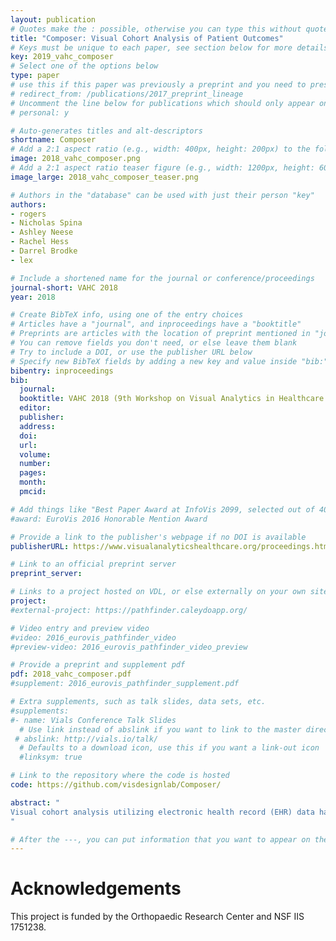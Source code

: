 ```yaml
---
layout: publication
# Quotes make the : possible, otherwise you can type this without quotes
title: "Composer: Visual Cohort Analysis of Patient Outcomes"
# Keys must be unique to each paper, see section below for more details
key: 2019_vahc_composer
# Select one of the options below
type: paper 
# use this if this paper was previously a preprint and you need to preserve the old URL
# redirect_from: /publications/2017_preprint_lineage
# Uncomment the line below for publications which should only appear on a personal webpage
# personal: y

# Auto-generates titles and alt-descriptors
shortname: Composer
# Add a 2:1 aspect ratio (e.g., width: 400px, height: 200px) to the folder /assets/images/publications/
image: 2018_vahc_composer.png
# Add a 2:1 aspect ratio teaser figure (e.g., width: 1200px, height: 600px) to the folder /assets/images/publications/
image_large: 2018_vahc_composer_teaser.png

# Authors in the "database" can be used with just their person "key"
authors:
- rogers
- Nicholas Spina
- Ashley Neese
- Rachel Hess
- Darrel Brodke
- lex

# Include a shortened name for the journal or conference/proceedings
journal-short: VAHC 2018
year: 2018

# Create BibTeX info, using one of the entry choices
# Articles have a "journal", and inproceedings have a "booktitle"
# Preprints are articles with the location of preprint mentioned in "journal"
# You can remove fields you don't need, or else leave them blank
# Try to include a DOI, or use the publisher URL below
# Specify new BibTeX fields by adding a new key and value inside "bib:"
bibentry: inproceedings
bib:
  journal:
  booktitle: VAHC 2018 (9th Workshop on Visual Analytics in Healthcare at AMIA), to appear
  editor: 
  publisher:
  address: 
  doi: 
  url: 
  volume: 
  number: 
  pages:
  month: 
  pmcid: 

# Add things like "Best Paper Award at InfoVis 2099, selected out of 4000 submissions"
#award: EuroVis 2016 Honorable Mention Award

# Provide a link to the publisher's webpage if no DOI is available
publisherURL: https://www.visualanalyticshealthcare.org/proceedings.html

# Link to an official preprint server
preprint_server: 

# Links to a project hosted on VDL, or else externally on your own site
project: 
#external-project: https://pathfinder.caleydoapp.org/

# Video entry and preview video
#video: 2016_eurovis_pathfinder_video
#preview-video: 2016_eurovis_pathfinder_video_preview

# Provide a preprint and supplement pdf
pdf: 2018_vahc_composer.pdf
#supplement: 2016_eurovis_pathfinder_supplement.pdf

# Extra supplements, such as talk slides, data sets, etc.
#supplements:
#- name: Vials Conference Talk Slides
  # Use link instead of abslink if you want to link to the master directory
 # abslink: http://vials.io/talk/
  # Defaults to a download icon, use this if you want a link-out icon
  #linksym: true

# Link to the repository where the code is hosted
code: https://github.com/visdesignlab/Composer/

abstract: "
Visual cohort analysis utilizing electronic health record (EHR) data has become an important tool in clinical assessment of patient outcomes. In this paper, we introduce Composer, a visual analysis tool for orthopaedic surgeons to compare changes in physical functions of a patient cohort following various spinal procedures. The goal of our project is to help researchers analyze outcomes of procedures and facilitate informed decision-making about treatment options between patient and clinician. With Composer, analysts can dynamically define a patient cohort using demographic information, clinical parameters, and events in patient medical histories and then analyze patient-reported outcome scores for the cohort over time, as well as compare it to other cohorts. We describe a usage scenario for use of the tool in a clinical setting.
"

# After the ---, you can put information that you want to appear on the website using markdown formatting or HTML. A good example are acknowledgements, extra references, an erratum, etc.
---
```


# Acknowledgements

This project is funded by the Orthopaedic Research Center and NSF IIS 1751238.